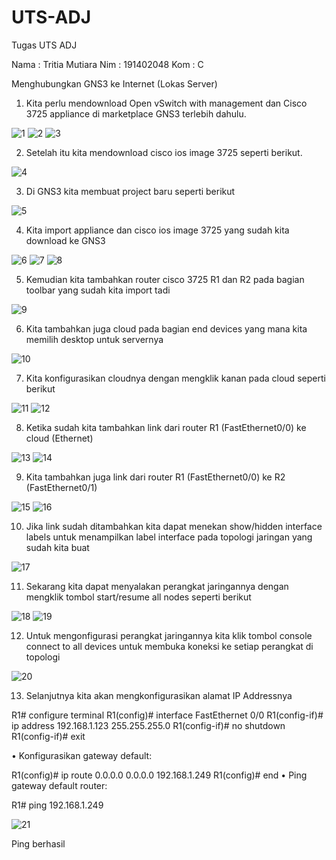 # UTS-ADJ
Tugas UTS ADJ

Nama	: Tritia Mutiara
Nim	: 191402048
Kom	: C

Menghubungkan GNS3 ke Internet (Lokas Server)

1.	Kita perlu mendownload Open vSwitch with management dan Cisco 3725 appliance di marketplace GNS3 terlebih dahulu.
 
![1](https://user-images.githubusercontent.com/61776791/138494842-324ea18a-f99f-401e-9fb2-ac8d447c79da.png)
![2](https://user-images.githubusercontent.com/61776791/138494865-87c6711e-3b9d-4390-ba6c-8e0e55c3e8f3.png)
![3](https://user-images.githubusercontent.com/61776791/138494868-fc452ea6-1a43-4840-af71-d0b0173b8a2c.png)

2.	Setelah itu kita mendownload cisco ios image 3725 seperti berikut.

![4](https://user-images.githubusercontent.com/61776791/138494873-389212bc-dd98-48fb-b384-6ff358b474ff.png)

3.	Di GNS3 kita membuat project baru seperti berikut

![5](https://user-images.githubusercontent.com/61776791/138494881-044029e2-2885-446e-8b04-ce1dfee19ac3.png)

4.	Kita import appliance dan cisco ios image 3725 yang sudah kita download ke GNS3

![6](https://user-images.githubusercontent.com/61776791/138494885-f684444d-7d01-4b41-8d26-4957ac04af2e.png)
![7](https://user-images.githubusercontent.com/61776791/138494889-0639617e-f786-4c9d-946d-a0e052765795.png)
![8](https://user-images.githubusercontent.com/61776791/138494891-0eaac887-25aa-47f3-831c-7ed413d7c798.png) 

5.	Kemudian kita tambahkan router cisco 3725 R1 dan R2 pada bagian toolbar yang sudah kita import tadi

![9](https://user-images.githubusercontent.com/61776791/138494892-11c1dd88-2494-482b-9eb8-7420547bc171.png)

6.	Kita tambahkan juga cloud pada bagian end devices yang mana kita memilih desktop untuk servernya

![10](https://user-images.githubusercontent.com/61776791/138494896-427cc708-981f-4ab6-abea-7347a81d1d69.png)

7.	Kita konfigurasikan cloudnya dengan mengklik kanan pada cloud seperti berikut

![11](https://user-images.githubusercontent.com/61776791/138494897-394e484e-081d-4a6f-8273-f6f4fb4c86cf.png)
![12](https://user-images.githubusercontent.com/61776791/138494900-de47e1ee-4f45-470d-8ea9-e5ea7bca9e47.png)

8.	Ketika sudah kita tambahkan link dari router R1 (FastEthernet0/0) ke cloud (Ethernet)

![13](https://user-images.githubusercontent.com/61776791/138494901-719cf4f9-f1ed-42a7-8ba4-cfcf60f1a277.png)
![14](https://user-images.githubusercontent.com/61776791/138494903-ee72b53d-4967-439b-a114-5ef0612161e2.png)

9.	Kita tambahkan juga link dari router R1 (FastEthernet0/0) ke R2 (FastEthernet0/1)

![15](https://user-images.githubusercontent.com/61776791/138494905-8f92f758-3fc2-406f-add1-000d752524da.png)
![16](https://user-images.githubusercontent.com/61776791/138494909-19e90034-8ad3-4303-bf19-c2ff869dc8e5.png)

10.	Jika link sudah ditambahkan kita dapat menekan show/hidden interface labels untuk menampilkan label interface pada topologi jaringan yang sudah kita buat

![17](https://user-images.githubusercontent.com/61776791/138494914-df230375-50e0-4149-9b18-38c2d927acdb.png)

11.	Sekarang kita dapat menyalakan perangkat jaringannya dengan mengklik tombol start/resume all nodes seperti berikut

![18](https://user-images.githubusercontent.com/61776791/138494918-b9a5c9ab-a57f-4a45-9c9c-dff794f1d905.png)
![19](https://user-images.githubusercontent.com/61776791/138494922-bf8822be-550b-4996-8d44-cca88cbf3313.png)

12.	Untuk mengonfigurasi perangkat jaringannya kita klik tombol console connect to all devices untuk membuka koneksi ke setiap perangkat di topologi

![20](https://user-images.githubusercontent.com/61776791/138494926-c1186530-aef1-47a3-b1e5-aecb6dfcf663.png)

13.	Selanjutnya kita akan mengkonfigurasikan alamat IP Addressnya

R1# configure terminal 
R1(config)# interface FastEthernet 0/0 
R1(config-if)# ip address 192.168.1.123 255.255.255.0 
R1(config-if)# no shutdown 
R1(config-if)# exit 

• Konfigurasikan gateway default:

R1(config)# ip route 0.0.0.0 0.0.0.0 192.168.1.249 R1(config)# end 
• Ping gateway default router:

R1# ping 192.168.1.249

![21](https://user-images.githubusercontent.com/61776791/138494931-820cba52-be1c-4e42-9166-a7d758e72144.png)

Ping berhasil
